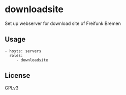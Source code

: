 downloadsite
=========================

Set up webserver for download site of Freifunk Bremen


Usage
-------------------------

    - hosts: servers
      roles:
         - downloadsite


License
-------------------------

GPLv3
